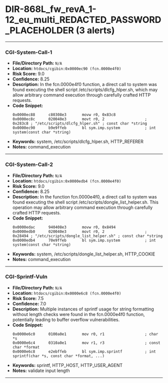 # DIR-868L_fw_revA_1-12_eu_multi_REDACTED_PASSWORD_PLACEHOLDER (3 alerts)

---

### CGI-System-Call-1

- **File/Directory Path:** `N/A`
- **Location:** `htdocs/cgibin:0x0000ec90 (fcn.0000e4f0)`
- **Risk Score:** 9.0
- **Confidence:** 8.25
- **Description:** In the fcn.0000e4f0 function, a direct call to system was found executing the shell script /etc/scripts/dlcfg_hlper.sh, which may allow arbitrary command execution through carefully crafted HTTP requests.
- **Code Snippet:**
  ```
  0x0000ec88      c80308e3       movw r0, 0x83c8
  0x0000ec8c      020040e3       movt r0, 2                  ; 0x283c8 ; "/etc/scripts/dlcfg_hlper.sh" ; const char *string
  0x0000ec90      b9e9ffeb       bl sym.imp.system           ; int system(const char *string)
  ```
- **Keywords:** system, /etc/scripts/dlcfg_hlper.sh, HTTP_REFERER
- **Notes:** command_execution

---
### CGI-System-Call-2

- **File/Directory Path:** `N/A`
- **Location:** `htdocs/cgibin:0x0000edb4 (fcn.0000e4f0)`
- **Risk Score:** 9.0
- **Confidence:** 8.25
- **Description:** In the function fcn.0000e4f0, a direct call to system was found executing the shell script /etc/scripts/dongle_list_helper.sh. This operation may allow arbitrary command execution through carefully crafted HTTP requests.
- **Code Snippet:**
  ```
  0x0000edac      940408e3       movw r0, 0x8494
  0x0000edb0      020040e3       movt r0, 2                  ; 0x28494 ; "/etc/scripts/dongle_list_helper.sh" ; const char *string
  0x0000edb4      70e9ffeb       bl sym.imp.system           ; int system(const char *string)
  ```
- **Keywords:** system, /etc/scripts/dongle_list_helper.sh, HTTP_COOKIE
- **Notes:** command_execution

---
### CGI-Sprintf-Vuln

- **File/Directory Path:** `N/A`
- **Location:** `htdocs/cgibin:0x0000e6c8 (fcn.0000e4f0)`
- **Risk Score:** 7.5
- **Confidence:** 7.0
- **Description:** Multiple instances of sprintf usage for string formatting without length checks were found in the fcn.0000e4f0 function, potentially leading to buffer overflow vulnerabilities.
- **Code Snippet:**
  ```
  0x0000e6c0      0100a0e1       mov r0, r1                  ; char *s
  0x0000e6c4      0310a0e1       mov r1, r3                  ; const char *format
  0x0000e6c8      e2ebffeb       bl sym.imp.sprintf          ; int sprintf(char *s, const char *format, ...)
  ```
- **Keywords:** sprintf, HTTP_HOST, HTTP_USER_AGENT
- **Notes:** validate input length

---
